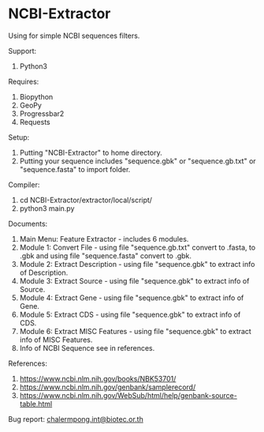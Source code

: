 # NCBI-Extractor

Using for simple NCBI sequences filters.

Support:
  1. Python3

Requires:
  1. Biopython
  2. GeoPy
  3. Progressbar2
  4. Requests

Setup:
  1. Putting "NCBI-Extractor" to home directory.
  2. Putting your sequence includes "sequence.gbk" or "sequence.gb.txt" or "sequence.fasta" to import folder.

Compiler:
  1. cd NCBI-Extractor/extractor/local/script/
  2. python3 main.py

Documents:
  1. Main Menu: Feature Extractor - includes 6 modules.
  2. Module 1: Convert File - using file "sequence.gb.txt" convert to .fasta, to .gbk and using file "sequence.fasta" convert to .gbk.
  3. Module 2: Extract Description - using file "sequence.gbk" to extract info of Description.
  4. Module 3: Extract Source - using file "sequence.gbk" to extract info of Source.
  5. Module 4: Extract Gene - using file "sequence.gbk" to extract info of Gene.
  6. Module 5: Extract CDS - using file "sequence.gbk" to extract info of CDS.
  7. Module 6: Extract MISC Features - using file "sequence.gbk" to extract info of MISC Features.
  8. Info of NCBI Sequence see in references.
  
References:
  1. https://www.ncbi.nlm.nih.gov/books/NBK53701/
  2. https://www.ncbi.nlm.nih.gov/genbank/samplerecord/
  3. https://www.ncbi.nlm.nih.gov/WebSub/html/help/genbank-source-table.html

Bug report:
chalermpong.int@biotec.or.th
